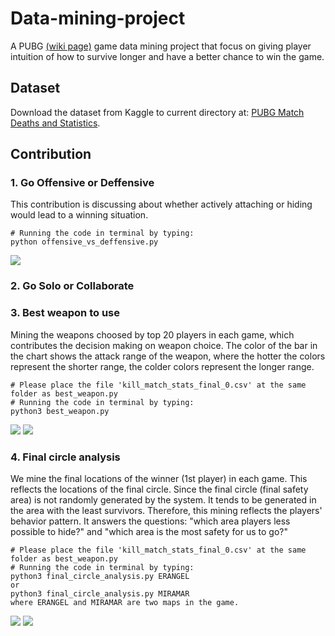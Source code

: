# Data-mining-project
A PUBG [(wiki page)](https://en.wikipedia.org/wiki/PlayerUnknown%27s_Battlegrounds) game data mining project that focus on giving player intuition of how to survive longer and have a better chance to win the game.

## Dataset
Download the dataset from Kaggle to current directory at: [PUBG Match Deaths and Statistics](https://www.kaggle.com/skihikingkevin/pubg-match-deaths/data).

## Contribution

### 1. Go Offensive or Deffensive
  This contribution is discussing about whether actively attaching or hiding would lead to a winning situation.
  
  ```
  # Running the code in terminal by typing:
  python offensive_vs_deffensive.py
  ```
  ![](https://github.com/MingoLi/Data-mining-project/blob/master/offensive_vs_defensive.png)
  
### 2. Go Solo or Collaborate

### 3. Best weapon to use
  Mining the weapons choosed by top 20 players in each game, which contributes the decision making on weapon choice. The color of the bar in the chart shows the attack range of the weapon, where the hotter the colors represent the shorter range, the colder colors represent the longer range.
  
  ```
  # Please place the file 'kill_match_stats_final_0.csv' at the same folder as best_weapon.py
  # Running the code in terminal by typing:
  python3 best_weapon.py
  ```
  ![](https://github.com/MingoLi/Data-mining-project/blob/master/Killcount_vs_weapontypes_top10.png)
  ![](https://github.com/MingoLi/Data-mining-project/blob/master/Killcount_vs_weapontypes_top20.png)
  
### 4. Final circle analysis
  We mine the final locations of the winner (1st player) in each game. This reflects the locations of the final circle.
  Since the final circle (final safety area) is not randomly generated by the system. It tends to be generated in the area with the least survivors. Therefore, this mining reflects the players' behavior pattern. It answers the questions: "which area players less possible to hide?" and "which area is the most safety for us to go?"
  
  ```
  # Please place the file 'kill_match_stats_final_0.csv' at the same folder as best_weapon.py
  # Running the code in terminal by typing:
  python3 final_circle_analysis.py ERANGEL
  or
  python3 final_circle_analysis.py MIRAMAR
  where ERANGEL and MIRAMAR are two maps in the game.
  ```
   ![](https://github.com/MingoLi/Data-mining-project/blob/master/final_circle_erangel.png)
   ![](https://github.com/MingoLi/Data-mining-project/blob/master/final_circle_miramar.png)
